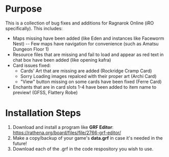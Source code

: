 # Purpose #
This is a collection of bug fixes and additions for Ragnarok Online (iRO specifically). This includes:
- Maps missing have been added (like Eden and instances like Faceworm Nest)
-- Few maps have navigation for convenience (such as Amatsu Dungeon Floor 1)
- Resource files that are missing and fail to load and appear as red text in chat box have been added (like opening kafra)
- Card issues fixed:
  - Cards' Art that are missing are added (Rockridge Cramp Card)
  - Sorry Loading images repalced with their proper art (Archi Card)
  - "View" button missing on some cards have been fixed (Ferre Card)
- Enchants that are in card slots 1-4 have been added to item name to preview! (GFSS, Flattery Robe)

# Installation Steps #
1. Download and install a program like **GRF Editor**: https://rathena.org/board/files/file/2766-grf-editor/
2. Make a copy/backup of your game's **data.grf** in case it's needed in the future!
3. Download each of the .grf in the code respository you wish to use.
